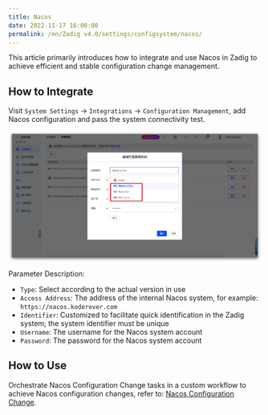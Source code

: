 ```yaml
---
title: Nacos
date: 2022-11-17 16:00:00
permalink: /en/Zadig v4.0/settings/configsystem/nacos/
---
```


This article primarily introduces how to integrate and use Nacos in Zadig to achieve efficient and stable configuration change management.

## How to Integrate

Visit `System Settings` -> `Integrations` -> `Configuration Management`, add Nacos configuration and pass the system connectivity test.

![Nacos Configuration](../../../../_images/nacos_config_01_341.png)

Parameter Description:

- `Type`: Select according to the actual version in use
- `Access Address`: The address of the internal Nacos system, for example: `https://nacos.koderover.com`
- `Identifier`: Customized to facilitate quick identification in the Zadig system; the system identifier must be unique
- `Username`: The username for the Nacos system account
- `Password`: The password for the Nacos system account

## How to Use

Orchestrate Nacos Configuration Change tasks in a custom workflow to achieve Nacos configuration changes, refer to: [Nacos Configuration Change](/en/Zadig%20v4.0/project/workflow-jobs/#nacos-configuration-change).
